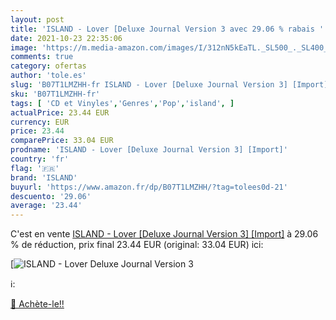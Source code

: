 ```yaml
---
layout: post
title: 'ISLAND - Lover [Deluxe Journal Version 3 avec 29.06 % rabais '
date: 2021-10-23 22:35:06
image: 'https://m.media-amazon.com/images/I/312nN5kEaTL._SL500_._SL400_.jpg'
comments: true
category: ofertas
author: 'tole.es'
slug: 'B07T1LMZHH-fr ISLAND - Lover [Deluxe Journal Version 3] [Import]'
sku: 'B07T1LMZHH-fr'
tags: [ 'CD et Vinyles','Genres','Pop','island', ]
actualPrice: 23.44 EUR
currency: EUR
price: 23.44
comparePrice: 33.04 EUR
prodname: 'ISLAND - Lover [Deluxe Journal Version 3] [Import]'
country: 'fr'
flag: '🇫🇷'
brand: 'ISLAND'
buyurl: 'https://www.amazon.fr/dp/B07T1LMZHH/?tag=tolees0d-21'
descuento: '29.06'
average: '23.44'
---
```


C'est en vente [ISLAND - Lover [Deluxe Journal Version 3] [Import]](https://www.amazon.fr/dp/B07T1LMZHH/?tag=tolees0d-21)  à  29.06 % de réduction, prix final  23.44 EUR (original: 33.04 EUR) ici:

[![ISLAND - Lover [Deluxe Journal Version 3](https://m.media-amazon.com/images/I/312nN5kEaTL._SL500_._SL400_.jpg)](https://www.amazon.fr/dp/B07T1LMZHH/?tag=tolees0d-21)

ℹ️:


[🛒 Achète-le!!](https://www.amazon.fr/dp/B07T1LMZHH/?tag=tolees0d-21)
